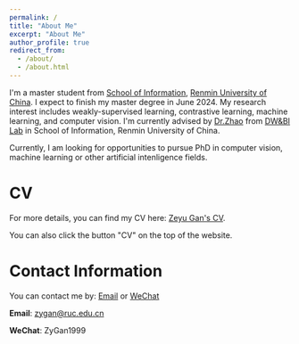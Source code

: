 ```yaml
---
permalink: /
title: "About Me"
excerpt: "About Me"
author_profile: true
redirect_from: 
  - /about/
  - /about.html
---
```

I'm a master student from [School of Information](https://info.ruc.edu.cn/), [Renmin University of China](https://www.ruc.edu.cn/). I expect to finish my master degree in June 2024. My research interest includes weakly-supervised learning, contrastive learning, machine learning, and computer vision. I'm currently advised by [Dr.Zhao](http://dblp.uni-trier.de/pers/hd/z/Zhao:Suyun) from [DW&BI Lab](http://info.ruc.edu.cn/jsky/xsky/kytd/jsx/sjckyswznsys/index.htm) in School of Information, Renmin University of China.

Currently, I am looking for opportunities to pursue PhD in computer vision, machine learning or other artificial intenligence fields.

CV
=====
For more details, you can find my CV here: [Zeyu Gan's CV](../assets/ZeyuGan.pdf).

You can also click the button "CV" on the top of the website.

Contact Information
=====
You can contact me by:
[Email](mailto:zygan@ruc.edu.cn) or 
[WeChat](../assets/9581685951582_.pic.jpg)

**Email**: zygan@ruc.edu.cn

**WeChat**: ZyGan1999
